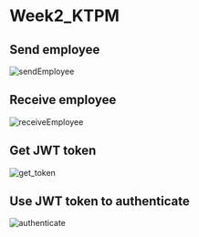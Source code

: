 # Week2_KTPM

## Send employee
![sendEmployee](https://github.com/GiaHuySE/Week2_KTPM/assets/56934552/06a1fb4a-8104-41aa-9e93-db3d53c84522)

## Receive employee
![receiveEmployee](https://github.com/GiaHuySE/Week2_KTPM/assets/56934552/7405a0b4-02e1-4ec9-9ba0-fe49000077c8)

## Get JWT token
![get_token](https://github.com/GiaHuySE/Week2_KTPM/assets/56934552/6d735fb1-0c4f-4efc-8451-16e94d6bde07)

## Use JWT token to authenticate
![authenticate](https://github.com/GiaHuySE/Week2_KTPM/assets/56934552/fe0fd4d3-26b9-4884-8414-1fb9f189c1b8)
